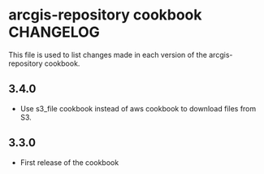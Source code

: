 arcgis-repository cookbook CHANGELOG
================================

This file is used to list changes made in each version of the arcgis-repository cookbook.

3.4.0
-----
- Use s3_file cookbook instead of aws cookbook to download files from S3.

3.3.0
-----
- First release of the cookbook
